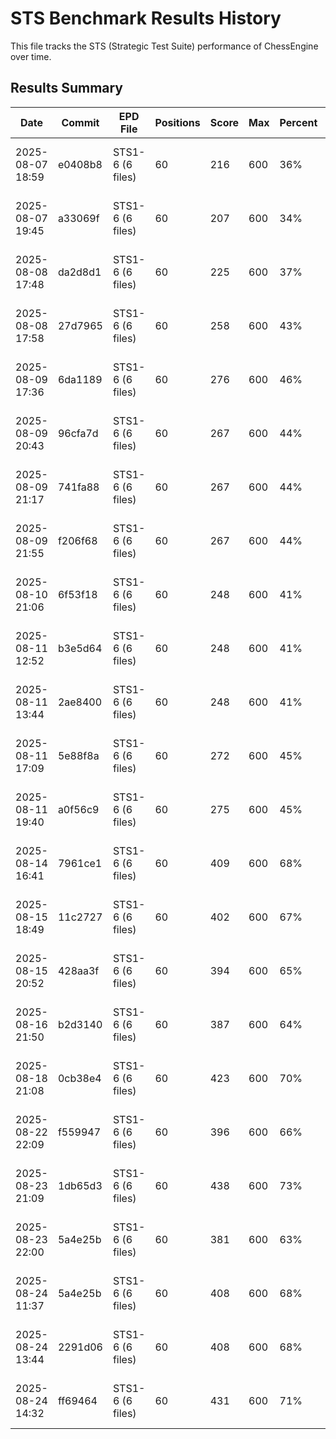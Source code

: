 # STS Benchmark Results History

This file tracks the STS (Strategic Test Suite) performance of ChessEngine over time.

## Results Summary

| Date | Commit | EPD File | Positions | Score | Max | Percent | STS Rating | Correct | Depth | Timeout | Avg Time | Total Time | NPS | Avg Depth | Notes |
|------|--------|----------|-----------|-------|-----|---------|------------|---------|-------|---------|----------|------------|-----|-----------|-------|
| 2025-08-07 18:59 | e0408b8 | STS1-6 (6 files) | 60 | 216 | 600 | 36% | 2028 | 15 | 999 | 5s | 5s | 300s | 76.9K | 4.7 | depth=999, timeout=5s, 10 per file, 6 files |
| 2025-08-07 19:45 | a33069f | STS1-6 (6 files) | 60 | 207 | 600 | 34% | 2027 | 14 | 999 | 5s | 5s | 300s | 65.3K | 4.7 | depth=999, timeout=5s, 10 per file, 6 files |
| 2025-08-08 17:48 | da2d8d1 | STS1-6 (6 files) | 60 | 225 | 600 | 37% | 2029 | 16 | 999 | 5s | 5s | 300s | 103.4K | 5.0 | depth=999, timeout=5s, 10 per file, 6 files |
| 2025-08-08 17:58 | 27d7965 | STS1-6 (6 files) | 60 | 258 | 600 | 43% | 2034 | 19 | 999 | 5s | 5s | 301s | 136.7K | 4.9 | depth=999, timeout=5s, 10 per file, 6 files |
| 2025-08-09 17:36 | 6da1189 | STS1-6 (6 files) | 60 | 276 | 600 | 46% | 2036 | 21 | 999 | 5s | 5s | 301s | 194.2K | 5.2 | depth=999, timeout=5s, 10 per file, 6 files |
| 2025-08-09 20:43 | 96cfa7d | STS1-6 (6 files) | 60 | 267 | 600 | 44% | 2035 | 20 | 999 | 5s | 5s | 301s | 186.1K | 6.3 | depth=999, timeout=5s, 10 per file, 6 files |
| 2025-08-09 21:17 | 741fa88 | STS1-6 (6 files) | 60 | 267 | 600 | 44% | 2035 | 20 | 999 | 5s | 5s | 301s | 163.7K | 6.3 | depth=999, timeout=5s, 10 per file, 6 files |
| 2025-08-09 21:55 | f206f68 | STS1-6 (6 files) | 60 | 267 | 600 | 44% | 2035 | 20 | 999 | 5s | 5s | 300s | 154.6K | 6.3 | depth=999, timeout=5s, 10 per file, 6 files |
| 2025-08-10 21:06 | 6f53f18 | STS1-6 (6 files) | 60 | 248 | 600 | 41% | 2032 | 17 | 999 | 5s | 5s | 301s | 164.4K | 9.2 | depth=999, timeout=5s, 10 per file, 6 files |
| 2025-08-11 12:52 | b3e5d64 | STS1-6 (6 files) | 60 | 248 | 600 | 41% | 2032 | 18 | 999 | 5s | 5s | 301s | 167.8K | 8.5 | depth=999, timeout=5s, 10 per file, 6 files |
| 2025-08-11 13:44 | 2ae8400 | STS1-6 (6 files) | 60 | 248 | 600 | 41% | 2032 | 18 | 999 | 5s | 5s | 301s | 173.9K | 8.5 | depth=999, timeout=5s, 10 per file, 6 files |
| 2025-08-11 17:09 | 5e88f8a | STS1-6 (6 files) | 60 | 272 | 600 | 45% | 2036 | 20 | 999 | 5s | 5s | 300s | 401.5K | 9.8 | depth=999, timeout=5s, 10 per file, 6 files |
| 2025-08-11 19:40 | a0f56c9 | STS1-6 (6 files) | 60 | 275 | 600 | 45% | 2036 | 19 | 999 | 5s | 5s | 300s | 494.3K | 9.9 | depth=999, timeout=5s, 10 per file, 6 files |
| 2025-08-14 16:41 | 7961ce1 | STS1-6 (6 files) | 60 | 409 | 600 | 68% | 2724 | 32 | 999 | 5s | 5s | 302s | 8.2M | 10.2 | depth=999, timeout=5s, 10 per file, 6 files |
| 2025-08-15 18:49 | 11c2727 | STS1-6 (6 files) | 60 | 402 | 600 | 67% | 2721 | 31 | 999 | 5s | 5s | 302s | 8.3M | 9.0 | depth=999, timeout=5s, 10 per file, 6 files |
| 2025-08-15 20:52 | 428aa3f | STS1-6 (6 files) | 60 | 394 | 600 | 65% | 2715 | 30 | 999 | 5s | 5s | 301s | 7.5M | 9.2 | depth=999, timeout=5s, 10 per file, 6 files |
| 2025-08-16 21:50 | b2d3140 | STS1-6 (6 files) | 60 | 387 | 600 | 64% | 2712 | 27 | 999 | 5s | 5s | 302s | 8.4M | 9.9 | depth=999, timeout=5s, 10 per file, 6 files |
| 2025-08-18 21:08 | 0cb38e4 | STS1-6 (6 files) | 60 | 423 | 600 | 70% | 3000 | 33 | 999 | 5s | 5s | 301s | 7.5M | 11.0 | depth=999, timeout=5s, 10 per file, 6 files |
| 2025-08-22 22:09 | f559947 | STS1-6 (6 files) | 60 | 396 | 600 | 66% | 2718 | 33 | 999 | 5s | 5s | 302s | 1.1M | 11.4 | depth=999, timeout=5s, 10 per file, 6 files |
| 2025-08-23 21:09 | 1db65d3 | STS1-6 (6 files) | 60 | 438 | 600 | 73% | 3006 | 37 | 999 | 5s | 5s | 302s | 1.2M | 11.7 | depth=999, timeout=5s, 10 per file, 6 files |
| 2025-08-23 22:00 | 5a4e25b | STS1-6 (6 files) | 60 | 381 | 600 | 63% | 2709 | 32 | 999 | 5s | 5s | 302s | 1.1M | 11.5 | depth=999, timeout=5s, 10 per file, 6 files |
| 2025-08-24 11:37 | 5a4e25b | STS1-6 (6 files) | 60 | 408 | 600 | 68% | 2724 | 35 | 999 | 5s | 5s | 301s | 1.2M | 11.5 | depth=999, timeout=5s, 10 per file, 6 files |
| 2025-08-24 13:44 | 2291d06 | STS1-6 (6 files) | 60 | 408 | 600 | 68% | 2724 | 35 | 999 | 5s | 5s | 300s | 1.4M | 11.6 | depth=999, timeout=5s, 10 per file, 6 files |
| 2025-08-24 14:32 | ff69464 | STS1-6 (6 files) | 60 | 431 | 600 | 71% | 3002 | 37 | 999 | 5s | 5s | 301s | 1.4M | 11.7 | depth=999, timeout=5s, 10 per file, 6 files |
